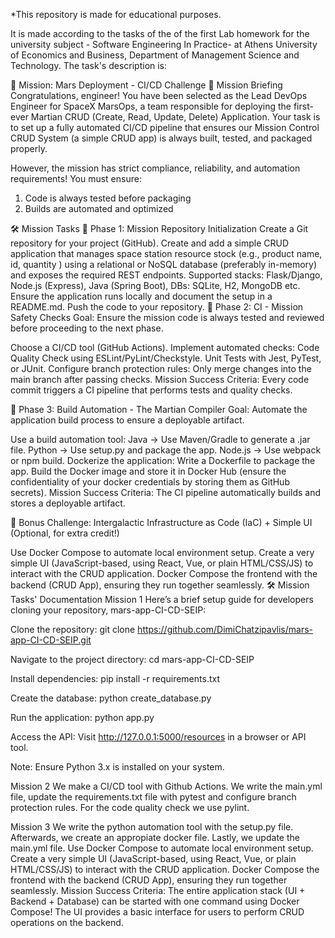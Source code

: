 *This repository is made for educational purposes.

It is made according to the tasks of the of the first Lab homework for the university subject - Software Engineering In Practice- at Athens University of Economics and Business, Department of Management Science and Technology. The task's description is:

🚀 Mission: Mars Deployment - CI/CD Challenge 🌌
Mission Briefing
Congratulations, engineer! You have been selected as the Lead DevOps Engineer for SpaceX MarsOps, a team responsible for deploying the first-ever Martian CRUD (Create, Read, Update, Delete) Application. Your task is to set up a fully automated CI/CD pipeline that ensures our Mission Control CRUD System (a simple CRUD app) is always built, tested, and packaged properly.

However, the mission has strict compliance, reliability, and automation requirements! You must ensure:

1. Code is always tested before packaging
2. Builds are automated and optimized

🛠️ Mission Tasks
🚦 Phase 1: Mission Repository Initialization
Create a Git repository for your project (GitHub).
Create and add a simple CRUD application that manages space station resource stock (e.g., product name, id, quantity ) using a relational or NoSQL database (preferably in-memory) and exposes the required REST endpoints.
Supported stacks: Flask/Django, Node.js (Express), Java (Spring Boot), DBs: SQLite, H2, MongoDB etc.
Ensure the application runs locally and document the setup in a README.md.
Push the code to your repository.
🚀 Phase 2: CI - Mission Safety Checks
Goal: Ensure the mission code is always tested and reviewed before proceeding to the next phase.

Choose a CI/CD tool (GitHub Actions).
Implement automated checks:
Code Quality Check using ESLint/PyLint/Checkstyle.
Unit Tests with Jest, PyTest, or JUnit.
Configure branch protection rules:
Only merge changes into the main branch after passing checks.
Mission Success Criteria:
Every code commit triggers a CI pipeline that performs tests and quality checks.

🚢 Phase 3: Build Automation - The Martian Compiler
Goal: Automate the application build process to ensure a deployable artifact.

Use a build automation tool:
Java → Use Maven/Gradle to generate a .jar file.
Python → Use setup.py and package the app.
Node.js → Use webpack or npm build.
Dockerize the application:
Write a Dockerfile to package the app.
Build the Docker image and store it in Docker Hub (ensure the confidentiality of your docker credentials by storing them as GitHub secrets).
Mission Success Criteria:
The CI pipeline automatically builds and stores a deployable artifact.

🎯 Bonus Challenge: Intergalactic Infrastructure as Code (IaC) + Simple UI
(Optional, for extra credit!)

Use Docker Compose to automate local environment setup.
Create a very simple UI (JavaScript-based, using React, Vue, or plain HTML/CSS/JS) to interact with the CRUD application.
Docker Compose the frontend with the backend (CRUD App), ensuring they run together seamlessly.
🛠️ Mission Tasks' Documentation
Mission 1
Here’s a brief setup guide for developers cloning your repository, mars-app-CI-CD-SEIP:

Clone the repository: git clone https://github.com/DimiChatzipavlis/mars-app-CI-CD-SEIP.git

Navigate to the project directory: cd mars-app-CI-CD-SEIP

Install dependencies: pip install -r requirements.txt

Create the database: python create_database.py

Run the application: python app.py

Access the API: Visit http://127.0.0.1:5000/resources in a browser or API tool.

Note: Ensure Python 3.x is installed on your system.

Mission 2
We make a CI/CD tool with Github Actions. We write the main.yml file, update the requirements.txt file with pytest and configure branch protection rules. For the code quality check we use pylint.

Mission 3
We write the python automation tool with the setup.py file. Afterwards, we create an appropiate docker file. Lastly, we update the main.yml file.
Use Docker Compose to automate local environment setup.
Create a very simple UI (JavaScript-based, using React, Vue, or plain HTML/CSS/JS) to interact with the CRUD application.
Docker Compose the frontend with the backend (CRUD App), ensuring they run together seamlessly.
Mission Success Criteria:
The entire application stack (UI + Backend + Database) can be started with one command using Docker Compose!
The UI provides a basic interface for users to perform CRUD operations on the backend.
